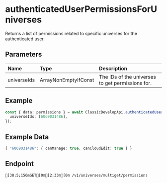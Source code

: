 
# authenticatedUserPermissionsForUniverses
Returns a list of permissions related to specific universes for the authenticated user.


## Parameters
| Name        | Type                             | Description                                      |
| :---------- | :------------------------------- | :----------------------------------------------- |
| universeIds | ArrayNonEmptyIfConst<UniverseId> | The IDs of the universes to get permissions for. |



## Example
```ts copy showLineNumbers
const { data: permissions } = await ClassicDevelopApi.authenticatedUserPermissionsForUniverses({
  universeIds: [6069031486],
}); 
```


## Example Data
```ts copy showLineNumbers
{ "6069031486": { canManage: true, canCloudEdit: true } } 
```


## Endpoint
```ansi
[38;5;156mGET[0m[2;33m[0m /v1/universes/multiget/permissions
```
  